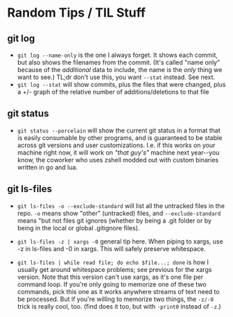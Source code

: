 # Random Tips / TIL Stuff

## git log

* `git log --name-only` is the one I always forget. It shows each commit, but
  also shows the filenames from the commit. (It's called "name only" because of
  the _additional_ data to include, the name is the _only_ thing we want to
  see.) TL;dr don't use this, you want `--stat` instead. See next.
* `git log --stat` will show commits, plus the files that were changed, plus a
  +/- graph of the relative number of additions/deletions to that file

## git status

* `git status --porcelain` will show the current git status in a format that is
  easily consumable by other programs, and is guaranteed to be stable across git
  versions and user customizations. I.e. if this works on your machine right
  now, it will work on _"that guy's"_ machine next year--you know, the coworker
  who uses zshell modded out with custom binaries written in go and lua.

## git ls-files

* `git ls-files -o --exclude-standard` will list all the untracked files in the
  repo. `-o` means show "other" (untracked) files, and `--exclude-standard`
  means "but not files git ignores (whether by being a .git folder or by being
  in the local or global .gitignore files).

* `git ls-files -z | xargs -0` general tip here. When piping to xargs, use -z in
  ls-files and -0 in xargs. This will safely preserve whitespace.

* `git ls-files | while read file; do echo $file...; done` is how I usually get
  around whitespace problems; see previous for the xargs version. Note that this
  version can't use xargs, as it's one file per command loop. If you're only
  going to memorize one of these two commands, pick this one as it works
  anywhere streams of text need to be processed. But if you're willing to
  memorize two things, the `-z/-0` trick is really cool, too. (find does it too,
  but with `-print0` instead of `-z`.)

